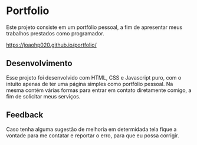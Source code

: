 # Portfolio

Este projeto consiste em um portfólio pessoal, a fim de apresentar meus trabalhos prestados como programador.

https://joaohp020.github.io/portfolio/

## Desenvolvimento

Esse projeto foi desenvolvido com HTML, CSS e Javascript puro, com o intuito apenas de ter uma página simples como portfólio pessoal.
Na mesma contém várias formas para entrar em contato diretamente comigo, a fim de solicitar meus serviços.

## Feedback

Caso tenha alguma sugestão de melhoria em determidada tela fique a vontade para me contatar e reportar o erro, para que eu possa corrigir. 
